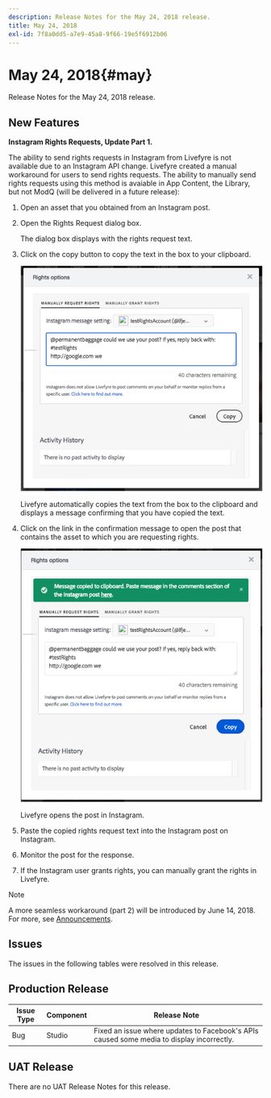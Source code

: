 ```yaml
---
description: Release Notes for the May 24, 2018 release.
title: May 24, 2018
exl-id: 7f8a0dd5-a7e9-45a8-9f66-19e5f6912b06
---
```

# May 24, 2018{#may}

Release Notes for the May 24, 2018 release.

## New Features

**Instagram Rights Requests, Update Part 1.**

The ability to send rights requests in Instagram from Livefyre is not available due to an Instagram API change. Livefyre created a manual workaround for users to send rights requests. The ability to manually send rights requests using this method is avaiable in App Content, the Library, but not ModQ (will be delivered in a future release):

1. Open an asset that you obtained from an Instagram post.
1. Open the Rights Request dialog box.

   The dialog box displays with the rights request text.

1. Click on the copy button to copy the text in the box to your clipboard.

   ![](../assets/rr_insta_workaround1.png)

   Livefyre automatically copies the text from the box to the clipboard and displays a message confirming that you have copied the text.

1. Click on the link in the confirmation message to open the post that contains the asset to which you are requesting rights.

   ![](../assets/rr_insta_workaround2.png)

   Livefyre opens the post in Instagram.

1. Paste the copied rights request text into the Instagram post on Instagram.
1. Monitor the post for the response. 
1. If the Instagram user grants rights, you can manually grant the rights in Livefyre.

>[!NOTE]
>
>A more seamless workaround (part 2) will be introduced by June 14, 2018. For more, see [Announcements](/help/using/c-anouncements.md#c_anouncements).

## Issues

The issues in the following tables were resolved in this release.

## Production Release

|  **Issue Type** | **Component** | **Release Note** |
|---|---|---|
|  Bug | Studio | Fixed an issue where updates to Facebook's APIs caused some media to display incorrectly. |

## UAT Release

There are no UAT Release Notes for this release.
